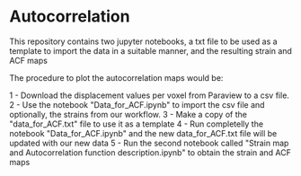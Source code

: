 # Autocorrelation

This repository contains two jupyter notebooks, a txt file to be used as a template to import the data in a suitable manner, and the resulting strain and ACF maps

The procedure to plot the autocorrelation maps would be:

1 - Download the displacement values per voxel from Paraview to a csv file.
2 - Use the notebook "Data_for_ACF.ipynb" to import the csv file and optionally, the strains from our workflow.
3 - Make a copy of the "data_for_ACF.txt" file to use it as a template 
4 - Run completelly the notebook "Data_for_ACF.ipynb" and the new data_for_ACF.txt file will be updated with our new data
5 - Run the second notebook called "Strain map and Autocorrelation function description.ipynb" to obtain the strain and ACF maps
